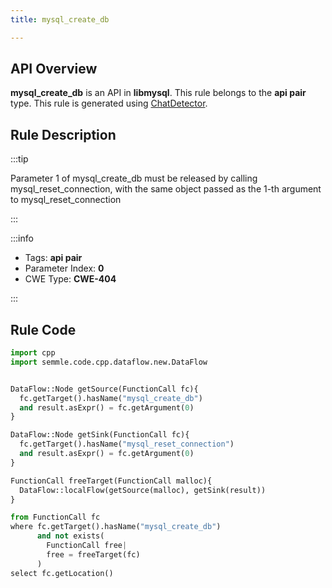 ```yaml
---
title: mysql_create_db

---
```



## API Overview
**mysql_create_db** is an API in **libmysql**. This rule belongs to the **api pair** type. This rule is generated using [ChatDetector](../../tools/ChatDetector).
## Rule Description

:::tip

Parameter 1 of mysql_create_db must be released by calling mysql_reset_connection, with the same object passed as the 1-th argument to mysql_reset_connection

:::

:::info

- Tags: **api pair**
- Parameter Index: **0**
- CWE Type: **CWE-404**

:::

## Rule Code
```python
import cpp
import semmle.code.cpp.dataflow.new.DataFlow


DataFlow::Node getSource(FunctionCall fc){
  fc.getTarget().hasName("mysql_create_db")
  and result.asExpr() = fc.getArgument(0)
}

DataFlow::Node getSink(FunctionCall fc){
  fc.getTarget().hasName("mysql_reset_connection")
  and result.asExpr() = fc.getArgument(0)
}

FunctionCall freeTarget(FunctionCall malloc){
  DataFlow::localFlow(getSource(malloc), getSink(result))
}

from FunctionCall fc
where fc.getTarget().hasName("mysql_create_db")
      and not exists(
        FunctionCall free| 
        free = freeTarget(fc)
      )
select fc.getLocation()
```